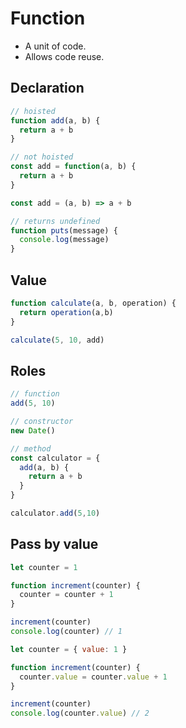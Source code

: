 # Function
* A unit of code. 
* Allows code reuse.

## Declaration 
```javascript
// hoisted
function add(a, b) {
  return a + b
}

// not hoisted
const add = function(a, b) {
  return a + b
}

const add = (a, b) => a + b

// returns undefined
function puts(message) {
  console.log(message)
}
```

## Value
```javascript
function calculate(a, b, operation) {
  return operation(a,b)
}

calculate(5, 10, add)
```

## Roles

```javascript
// function
add(5, 10)

// constructor
new Date()

// method
const calculator = {
  add(a, b) {
    return a + b
  }
}

calculator.add(5,10)
```

## Pass by value

```javascript
let counter = 1

function increment(counter) {
  counter = counter + 1
}

increment(counter)
console.log(counter) // 1
```


```javascript
let counter = { value: 1 }

function increment(counter) {
  counter.value = counter.value + 1
}

increment(counter)
console.log(counter.value) // 2
```

